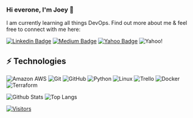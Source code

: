 ### Hi everone, I'm Joey 👋

<!-- Introduce yourself and give a brief introduction about yourself here.  Also include what tech you're interested in and what you are currently learning -->

I am currently learning all things DevOps.
Find out more about me & feel free to connect with me here:

<!-- Replace the fields below with the information requested. Remember to remove the encapsulating <> characters. For spaces in names, use %20 (e.g. Broadus%20Palmer) -->

[![Linkedin Badge](https://img.shields.io/badge/-Joey%20Chapa-blue?style=flat-square&logo=Linkedin&logoColor=white&link=https://www.linkedin.com/in/joey-chapa-ab2134a1/)](https://www.linkedin.com/in/joey-chapa-ab2134a1/)
[![Medium Badge](https://img.shields.io/badge/Joey%20Chapa-12100E?style=flat-square&logo=medium&logoColor=white&link=https://medium.com/@joeychapa)](https://medium.com/@joeychapa)
[![Yahoo Badge](https://img.shields.io/badge/Joeychapa@yahoo.com-6001D2?style=flat-square&logo=Yahoo!&logoColor=white&link=mailto:Joeychapa@yahoo.com)](mailto:Joeychapa@yahoo.com)
![Yahoo!](https://img.shields.io/badge/Yahoo!-6001D2?style=for-the-badge&logo=Yahoo!&logoColor=white)

## ⚡ Technologies

<!-- Check out the Badges folder for more badges -->

![Amazon AWS](https://img.shields.io/badge/Amazon%20AWS-232F3E?style=flat-square&logo=amazon-aws)
![Git](https://img.shields.io/badge/-Git-black?style=flat-square&logo=git)
![GitHub](https://img.shields.io/badge/-GitHub-181717?style=flat-square&logo=github)
![Python](https://img.shields.io/badge/-Python-black?style=flat-square&logo=Python)
![Linux](https://img.shields.io/badge/Linux-FCC624?style=flat-square&logo=linux&logoColor=black)
![Trello](https://img.shields.io/badge/Trello-%23026AA7.svg?style=flat-square&logo=Trello&logoColor=white)
![Docker](https://img.shields.io/badge/docker-%230db7ed.svg?style=for-the-badge&logo=docker&logoColor=white)
![Terraform](https://img.shields.io/badge/terraform-%235835CC.svg?style=for-the-badge&logo=terraform&logoColor=white)

<!-- Replace the fields below with the information requested. Remember to remove the encapsulating <> characters. -->

![Github Stats](https://github-readme-stats.vercel.app/api?username=jchapa30&count_private=true&show_icons=true&include_all_commits=true)
![Top Langs](https://github-readme-stats.vercel.app/api/top-langs/?username=jchapa30&hide=TeX&layout=compact)


[![Visitors](https://api.visitorbadge.io/api/visitors?path=Ljchapa30%2Fjchapa30&label=VISITORS&countColor=%23263759)](https://visitorbadge.io/status?path=jchapa30%2Fjchapa30)
